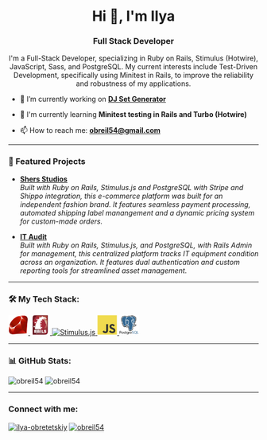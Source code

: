<h1 align="center">Hi 👋, I'm Ilya</h1>
<h3 align="center">Full Stack Developer</h3>

<p align="center">
I'm a Full-Stack Developer, specializing in Ruby on Rails, Stimulus (Hotwire), JavaScript, Sass, and PostgreSQL. My current interests include Test-Driven Development, specifically using Minitest in Rails, to improve the reliability and robustness of my applications.
</p>

- 🔭 I’m currently working on **[DJ Set Generator](https://github.com/obreil54/dj_set_generator)**

- 🌱 I'm currently learning **Minitest testing in Rails and Turbo (Hotwire)**

- 📫 How to reach me: **obreil54@gmail.com**

---

### 🌟 Featured Projects

- [**Shers Studios**](https://github.com/obreil54/she_and_hers)  
  *Built with Ruby on Rails, Stimulus.js and PostgreSQL with Stripe and Shippo integration, this e-commerce platform was built for an independent fashion brand. It features seamless payment processing, automated shipping label manangement and a dynamic pricing system for custom-made orders.*

- [**IT Audit**](https://github.com/obreil54/Magnat-Questionnaire)  
  *Built with Ruby on Rails, Stimulus.js, and PostgreSQL, with Rails Admin for management, this centralized platform tracks IT equipment condition across an organization. It features dual authentication and custom reporting tools for streamlined asset management.*

---

### 🛠️ My Tech Stack:

<p align="left">
  <a href="https://www.ruby-lang.org/en/" target="_blank" rel="noreferrer">
    <img src="https://raw.githubusercontent.com/devicons/devicon/master/icons/ruby/ruby-original.svg" alt="Ruby" width="40" height="40"/>
  </a>
  <a href="https://rubyonrails.org" target="_blank" rel="noreferrer">
    <img src="https://raw.githubusercontent.com/devicons/devicon/master/icons/rails/rails-original-wordmark.svg" alt="Rails" width="40" height="40"/>
  </a>
  <a href="https://stimulus.hotwired.dev/" target="_blank" rel="noreferrer">
    <img src="https://encrypted-tbn0.gstatic.com/images?q=tbn:ANd9GcRyIFo0HdVPpHBxR6UgqM3gNt4vBL6o65T9mg&s" alt="Stimulus.js" width="40" height="40"/>
  </a>
  <a href="https://developer.mozilla.org/en-US/docs/Web/JavaScript" target="_blank" rel="noreferrer">
    <img src="https://raw.githubusercontent.com/devicons/devicon/master/icons/javascript/javascript-original.svg" alt="JavaScript" width="40" height="40"/>
  </a>
  <a href="https://www.postgresql.org" target="_blank" rel="noreferrer">
    <img src="https://raw.githubusercontent.com/devicons/devicon/master/icons/postgresql/postgresql-original-wordmark.svg" alt="PostgreSQL" width="40" height="40"/>
  </a>
</p>

---

### 📊 GitHub Stats:

<p align="left">
  <img src="https://github-readme-stats.vercel.app/api?username=obreil54&show_icons=true&locale=en" alt="obreil54" />
  <img src="https://github-readme-stats.vercel.app/api/top-langs?username=obreil54&show_icons=true&locale=en&layout=compact" alt="obreil54" />
</p>

---

<h3 align="left">Connect with me:</h3>
<p align="left">
  <a href="https://www.linkedin.com/in/ilya-obretetskiy-b5010b1b5/" target="blank"><img align="center" src="https://raw.githubusercontent.com/rahuldkjain/github-profile-readme-generator/master/src/images/icons/Social/linked-in-alt.svg" alt="ilya-obretetskiy" height="30" width="40" /></a>
  <a href="https://stackoverflow.com/users/23088683/obreil54" target="blank"><img align="center" src="https://raw.githubusercontent.com/rahuldkjain/github-profile-readme-generator/master/src/images/icons/Social/stack-overflow.svg" alt="obreil54" height="30" width="40" /></a>
</p>
